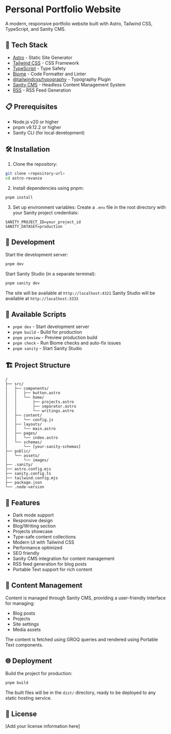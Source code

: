 # Personal Portfolio Website

A modern, responsive portfolio website built with Astro, Tailwind CSS, TypeScript, and Sanity CMS.

## 🚀 Tech Stack

- [Astro](https://astro.build/) - Static Site Generator
- [Tailwind CSS](https://tailwindcss.com/) - CSS Framework
- [TypeScript](https://www.typescriptlang.org/) - Type Safety
- [Biome](https://biomejs.dev/) - Code Formatter and Linter
- [@tailwindcss/typography](https://tailwindcss.com/docs/typography-plugin) - Typography Plugin
- [Sanity CMS](https://www.sanity.io/) - Headless Content Management System
- [RSS](https://www.rssboard.org/rss-specification) - RSS Feed Generation

## 📋 Prerequisites

- Node.js v20 or higher
- pnpm v9.12.2 or higher
- Sanity CLI (for local development)

## 🛠️ Installation

1. Clone the repository:

```bash
git clone <repository-url>
cd astro-revanza
```

2. Install dependencies using pnpm:

```bash
pnpm install
```

3. Set up environment variables:
   Create a `.env` file in the root directory with your Sanity project credentials:

```env
SANITY_PROJECT_ID=your_project_id
SANITY_DATASET=production
```

## 🚀 Development

Start the development server:

```bash
pnpm dev
```

Start Sanity Studio (in a separate terminal):

```bash
pnpm sanity dev
```

The site will be available at `http://localhost:4321`
Sanity Studio will be available at `http://localhost:3333`

## 🔧 Available Scripts

- `pnpm dev` - Start development server
- `pnpm build` - Build for production
- `pnpm preview` - Preview production build
- `pnpm check` - Run Biome checks and auto-fix issues
- `pnpm sanity` - Start Sanity Studio

## 🏗️ Project Structure

```
/
├── src/
│   ├── components/
│   │   ├── button.astro
│   │   └── home/
│   │       ├── projects.astro
│   │       ├── separator.astro
│   │       └── writings.astro
│   ├── content/
│   │   └── config.js
│   ├── layouts/
│   │   └── main.astro
│   ├── pages/
│   │   └── index.astro
│   └── schemas/
│       └── [your-sanity-schemas]
├── public/
│   └── assets/
│       └── images/
├── .sanity/
├── astro.config.mjs
├── sanity.config.ts
├── tailwind.config.mjs
├── package.json
└── .node-version
```

## 🎨 Features

- Dark mode support
- Responsive design
- Blog/Writing section
- Projects showcase
- Type-safe content collections
- Modern UI with Tailwind CSS
- Performance optimized
- SEO friendly
- Sanity CMS integration for content management
- RSS feed generation for blog posts
- Portable Text support for rich content

## 📝 Content Management

Content is managed through Sanity CMS, providing a user-friendly interface for managing:

- Blog posts
- Projects
- Site settings
- Media assets

The content is fetched using GROQ queries and rendered using Portable Text components.

## 🌐 Deployment

Build the project for production:

```bash
pnpm build
```

The built files will be in the `dist/` directory, ready to be deployed to any static hosting service.

## 📜 License

[Add your license information here]
